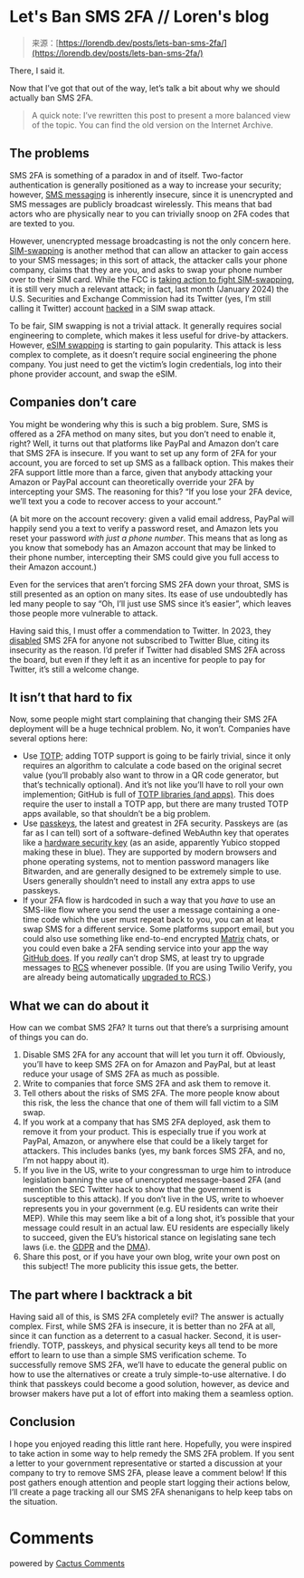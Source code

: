 <!--yml
category: 未分类
date: 2024-05-29 13:24:18
-->

# Let's Ban SMS 2FA // Loren's blog

> 来源：[https://lorendb.dev/posts/lets-ban-sms-2fa/](https://lorendb.dev/posts/lets-ban-sms-2fa/)

There, I said it.

Now that I’ve got that out of the way, let’s talk a bit about why we should actually ban SMS 2FA.

> A quick note: I’ve rewritten this post to present a more balanced view of the topic. You can find the old version on the Internet Archive.

## The problems

SMS 2FA is something of a paradox in and of itself. Two-factor authentication is generally positioned as a way to increase your security; however, [SMS messaging](https://en.wikipedia.org/wiki/SMS) is inherently insecure, since it is unencrypted and SMS messages are publicly broadcast wirelessly. This means that bad actors who are physically near to you can trivially snoop on 2FA codes that are texted to you.

However, unencrypted message broadcasting is not the only concern here. [SIM-swapping](https://en.wikipedia.org/wiki/SIM_swap_scam) is another method that can allow an attacker to gain access to your SMS messages; in this sort of attack, the attacker calls your phone company, claims that they are you, and asks to swap your phone number over to their SIM card. While the FCC is [taking action to fight SIM-swapping](https://www.theverge.com/2023/7/11/23791183/fcc-sim-swapping-port-out-phone-hijacking-security-protection), it is still very much a relevant attack; in fact, last month (January 2024) the U.S. Securities and Exchange Commission had its Twitter (yes, I’m still calling it Twitter) account [hacked](https://www.techradar.com/pro/sec-reveals-how-its-twitter-account-was-hacked-and-its-rather-embarrassing) in a SIM swap attack.

To be fair, SIM swapping is not a trivial attack. It generally requires social engineering to complete, which makes it less useful for drive-by attackers. However, [eSIM swapping](https://www.bleepingcomputer.com/news/security/sim-swappers-hijacking-phone-numbers-in-esim-attacks/) is starting to gain popularity. This attack is less complex to complete, as it doesn’t require social engineering the phone company. You just need to get the victim’s login credentials, log into their phone provider account, and swap the eSIM.

## Companies don’t care

You might be wondering why this is such a big problem. Sure, SMS is offered as a 2FA method on many sites, but you don’t need to enable it, right? Well, it turns out that platforms like PayPal and Amazon don’t care that SMS 2FA is insecure. If you want to set up any form of 2FA for your account, you are forced to set up SMS as a fallback option. This makes their 2FA support little more than a farce, given that anybody attacking your Amazon or PayPal account can theoretically override your 2FA by intercepting your SMS. The reasoning for this? “If you lose your 2FA device, we’ll text you a code to recover access to your account.”

(A bit more on the account recovery: given a valid email address, PayPal will happily send you a text to verify a password reset, and Amazon lets you reset your password *with just a phone number*. This means that as long as you know that somebody has an Amazon account that may be linked to their phone number, intercepting their SMS could give you full access to their Amazon account.)

Even for the services that aren’t forcing SMS 2FA down your throat, SMS is still presented as an option on many sites. Its ease of use undoubtedly has led many people to say “Oh, I’ll just use SMS since it’s easier”, which leaves those people more vulnerable to attack.

Having said this, I must offer a commendation to Twitter. In 2023, they [disabled](https://blog.twitter.com/en_us/topics/product/2023/an-update-on-two-factor-authentication-using-sms-on-twitter) SMS 2FA for anyone not subscribed to Twitter Blue, citing its insecurity as the reason. I’d prefer if Twitter had disabled SMS 2FA across the board, but even if they left it as an incentive for people to pay for Twitter, it’s still a welcome change.

## It isn’t that hard to fix

Now, some people might start complaining that changing their SMS 2FA deployment will be a huge technical problem. No, it won’t. Companies have several options here:

*   Use [TOTP](https://en.wikipedia.org/wiki/Time-based_one-time_password); adding TOTP support is going to be fairly trivial, since it only requires an algorithm to calculate a code based on the original secret value (you’ll probably also want to throw in a QR code generator, but that’s technically optional). And it’s not like you’ll have to roll your own implemention; GitHub is full of [TOTP libraries (and apps)](https://github.com/topics/totp-generator). This does require the user to install a TOTP app, but there are many trusted TOTP apps available, so that shouldn’t be a big problem.
*   Use [passkeys](https://www.passkeys.com), the latest and greatest in 2FA security. Passkeys are (as far as I can tell) sort of a software-defined WebAuthn key that operates like a [hardware security key](https://www.yubico.com/product/security-key-series/security-key-c-nfc-by-yubico-black/) (as an aside, apparently Yubico stopped making these in blue). They are supported by modern browsers and phone operating systems, not to mention password managers like Bitwarden, and are generally designed to be extremely simple to use. Users generally shouldn’t need to install any extra apps to use passkeys.
*   If your 2FA flow is hardcoded in such a way that you *have* to use an SMS-like flow where you send the user a message containing a one-time code which the user must repeat back to you, you can at least swap SMS for a different service. Some platforms support email, but you could also use something like end-to-end encrypted [Matrix](https://matrix.org) chats, or you could even bake a 2FA sending service into your app the way [GitHub does](https://github.blog/2022-01-25-secure-your-github-account-github-mobile-2fa/). If you *really* can’t drop SMS, at least try to upgrade messages to [RCS](https://en.wikipedia.org/wiki/Rich_Communication_Services) whenever possible. (If you are using Twilio Verify, you are already being automatically [upgraded to RCS](https://www.twilio.com/docs/verify/rcs).)

## What we can do about it

How can we combat SMS 2FA? It turns out that there’s a surprising amount of things you can do.

1.  Disable SMS 2FA for any account that will let you turn it off. Obviously, you’ll have to keep SMS 2FA on for Amazon and PayPal, but at least reduce your usage of SMS 2FA as much as possible.
2.  Write to companies that force SMS 2FA and ask them to remove it.
3.  Tell others about the risks of SMS 2FA. The more people know about this risk, the less the chance that one of them will fall victim to a SIM swap.
4.  If you work at a company that has SMS 2FA deployed, ask them to remove it from your product. This is especially true if you work at PayPal, Amazon, or anywhere else that could be a likely target for attackers. This includes banks (yes, my bank forces SMS 2FA, and no, I’m not happy about it).
5.  If you live in the US, write to your congressman to urge him to introduce legislation banning the use of unencrypted message-based 2FA (and mention the SEC Twitter hack to show that the government is susceptible to this attack). If you don’t live in the US, write to whoever represents you in your government (e.g. EU residents can write their MEP). While this may seem like a bit of a long shot, it’s possible that your message could result in an actual law. EU residents are especially likely to succeed, given the EU’s historical stance on legislating sane tech laws (i.e. the [GDPR](https://en.wikipedia.org/wiki/General_Data_Protection_Regulation) and the [DMA](https://en.wikipedia.org/wiki/Digital_Markets_Act)).
6.  Share this post, or if you have your own blog, write your own post on this subject! The more publicity this issue gets, the better.

## The part where I backtrack a bit

Having said all of this, is SMS 2FA completely evil? The answer is actually complex. First, while SMS 2FA is insecure, it is better than no 2FA at all, since it can function as a deterrent to a casual hacker. Second, it is user-friendly. TOTP, passkeys, and physical security keys all tend to be more effort to learn to use than a simple SMS verification scheme. To successfully remove SMS 2FA, we’ll have to educate the general public on how to use the alternatives or create a truly simple-to-use alternative. I do think that passkeys could become a good solution, however, as device and browser makers have put a lot of effort into making them a seamless option.

## Conclusion

I hope you enjoyed reading this little rant here. Hopefully, you were inspired to take action in some way to help remedy the SMS 2FA problem. If you sent a letter to your government representative or started a discussion at your company to try to remove SMS 2FA, please leave a comment below! If this post gathers enough attention and people start logging their actions below, I’ll create a page tracking all our SMS 2FA shenanigans to help keep tabs on the situation.

# Comments

powered by [Cactus Comments](https://cactus.chat)